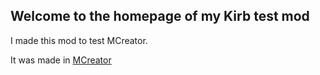 ## Welcome to the homepage of my Kirb test mod

I made this mod to test MCreator.

It was made in [MCreator](https://mcreator.net)

